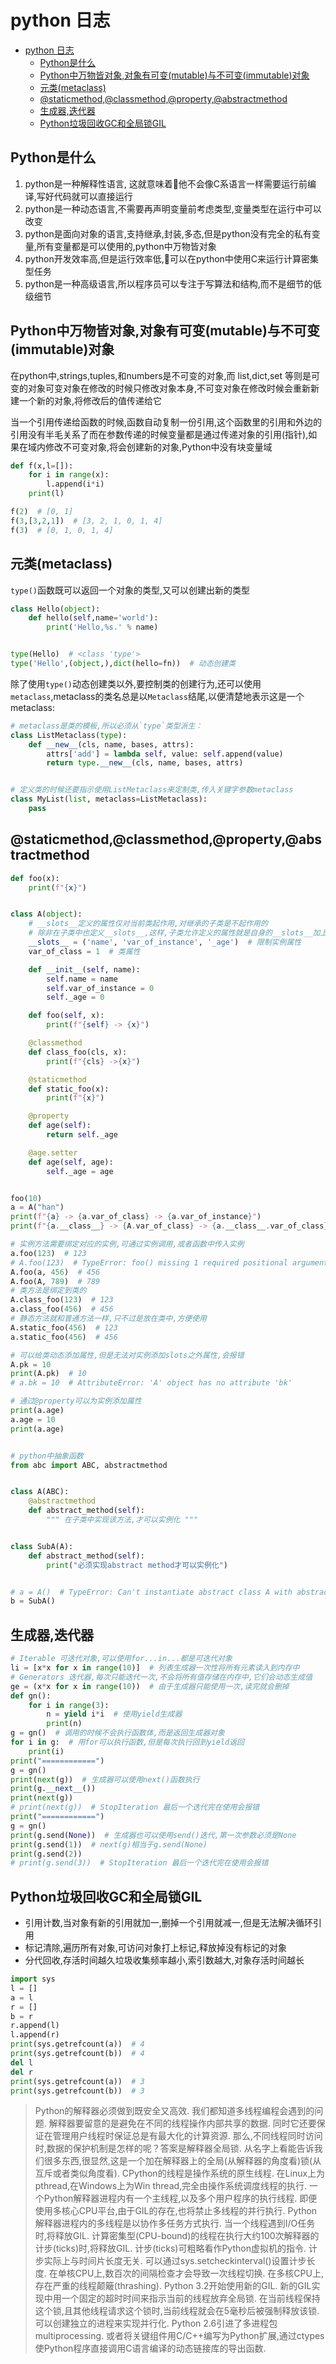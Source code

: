 # python 日志

<!-- TOC -->

- [python 日志](#python-日志)
    - [Python是什么](#python是什么)
    - [Python中万物皆对象,对象有可变(mutable)与不可变(immutable)对象](#python中万物皆对象对象有可变mutable与不可变immutable对象)
    - [元类(metaclass)](#元类metaclass)
    - [@staticmethod,@classmethod,@property,@abstractmethod](#staticmethodclassmethodpropertyabstractmethod)
    - [生成器,迭代器](#生成器迭代器)
    - [Python垃圾回收GC和全局锁GIL](#python垃圾回收gc和全局锁gil)

<!-- /TOC -->

## Python是什么

1. python是一种解释性语言, 这就意味着他不会像C系语言一样需要运行前编译,写好代码就可以直接运行
2. python是一种动态语言,不需要再声明变量前考虑类型,变量类型在运行中可以改变
3. python是面向对象的语言,支持继承,封装,多态,但是python没有完全的私有变量,所有变量都是可以使用的,python中万物皆对象
4. python开发效率高,但是运行效率低,可以在python中使用C来运行计算密集型任务
5. python是一种高级语言,所以程序员可以专注于写算法和结构,而不是细节的低级细节

## Python中万物皆对象,对象有可变(mutable)与不可变(immutable)对象

在python中,strings,tuples,和numbers是不可变的对象,而 list,dict,set 等则是可变的对象可变对象在修改的时候只修改对象本身,不可变对象在修改时候会重新新建一个新的对象,将修改后的值传递给它

当一个引用传递给函数的时候,函数自动复制一份引用,这个函数里的引用和外边的引用没有半毛关系了而在参数传递的时候变量都是通过传递对象的引用(指针),如果在域内修改不可变对象,将会创建新的对象,Python中没有块变量域

```python
def f(x,l=[]):
    for i in range(x):
        l.append(i*i)
    print(l)

f(2)  # [0, 1]
f(3,[3,2,1])  # [3, 2, 1, 0, 1, 4]
f(3)  # [0, 1, 0, 1, 4]
```

## 元类(metaclass)

`type()`函数既可以返回一个对象的类型,又可以创建出新的类型

```python
class Hello(object):
    def hello(self,name='world'):
        print('Hello,%s.' % name)


type(Hello)  # <class 'type'>
type('Hello',(object,),dict(hello=fn))  # 动态创建类
```

除了使用`type()`动态创建类以外,要控制类的创建行为,还可以使用`metaclass`,metaclass的类名总是以`Metaclass`结尾,以便清楚地表示这是一个metaclass:

```python
# metaclass是类的模板,所以必须从`type`类型派生：
class ListMetaclass(type):
    def __new__(cls, name, bases, attrs):
        attrs['add'] = lambda self, value: self.append(value)
        return type.__new__(cls, name, bases, attrs)


# 定义类的时候还要指示使用ListMetaclass来定制类,传入关键字参数metaclass
class MyList(list, metaclass=ListMetaclass):
    pass
```

## @staticmethod,@classmethod,@property,@abstractmethod

```python
def foo(x):
    print(f"{x}")


class A(object):
    # __slots__定义的属性仅对当前类起作用,对继承的子类是不起作用的
    # 除非在子类中也定义__slots__,这样,子类允许定义的属性就是自身的__slots__加上父类的__slots__
    __slots__ = ('name', 'var_of_instance', '_age')  # 限制实例属性
    var_of_class = 1  # 类属性

    def __init__(self, name):
        self.name = name
        self.var_of_instance = 0
        self._age = 0

    def foo(self, x):
        print(f"{self} -> {x}")

    @classmethod
    def class_foo(cls, x):
        print(f"{cls} ->{x}")

    @staticmethod
    def static_foo(x):
        print(f"{x}")

    @property
    def age(self):
        return self._age

    @age.setter
    def age(self, age):
        self._age = age


foo(10)
a = A("han")
print(f"{a} -> {a.var_of_class} -> {a.var_of_instance}")
print(f"{a.__class__} -> {A.var_of_class} -> {a.__class__.var_of_class}")

# 实例方法需要绑定对应的实例,可通过实例调用,或者函数中传入实例
a.foo(123)  # 123
# A.foo(123)  # TypeError: foo() missing 1 required positional argument: 'x'
A.foo(a, 456)  # 456
A.foo(A, 789)  # 789
# 类方法是绑定到类的
A.class_foo(123)  # 123
a.class_foo(456)  # 456
# 静态方法就和普通方法一样,只不过是放在类中,方便使用
A.static_foo(456)  # 123
a.static_foo(456)  # 456

# 可以给类动态添加属性,但是无法对实例添加slots之外属性,会报错
A.pk = 10
print(A.pk)  # 10
# a.bk = 10  # AttributeError: 'A' object has no attribute 'bk'

# 通过@property可以为实例添加属性
print(a.age)
a.age = 10
print(a.age)


# python中抽象函数
from abc import ABC, abstractmethod


class A(ABC):
    @abstractmethod
    def abstract_method(self):
        """ 在子类中实现该方法,才可以实例化 """


class SubA(A):
    def abstract_method(self):
        print("必须实现abstract method才可以实例化")


# a = A()  # TypeError: Can't instantiate abstract class A with abstract methods abstract_method
b = SubA()
```

## 生成器,迭代器

```python
# Iterable 可迭代对象,可以使用for...in...都是可迭代对象
li = [x*x for x in range(10)]  # 列表生成器一次性将所有元素读入到内存中
# Generators 迭代器,每次只能迭代一次,不会将所有值存储在内存中,它们会动态生成值
ge = (x*x for x in range(10))  # 由于生成器只能使用一次,读完就会删掉
def gn():
    for i in range(3):
        n = yield i*i  # 使用yield生成器
        print(n)
g = gn()  # 调用的时候不会执行函数体,而是返回生成器对象
for i in g:  # 用for可以执行函数,但是每次执行回到yield返回
    print(i)
print("============")
g = gn()
print(next(g))  # 生成器可以使用next()函数执行
print(g.__next__())
print(next(g))
# print(next(g))  # StopIteration 最后一个迭代完在使用会报错
print("============")
g = gn()
print(g.send(None))  # 生成器也可以使用send()迭代,第一次参数必须是None
print(g.send(1))  # next(g)相当于g.send(None)
print(g.send(2))
# print(g.send(3))  # StopIteration 最后一个迭代完在使用会报错
```

## Python垃圾回收GC和全局锁GIL

* 引用计数,当对象有新的引用就加一,删掉一个引用就减一,但是无法解决循环引用
* 标记清除,遍历所有对象,可访问对象打上标记,释放掉没有标记的对象
* 分代回收,存活时间越久垃圾收集频率越小,索引数越大,对象存活时间越长

```python
import sys
l = []
a = l
r = []
b = r
r.append(l)
l.append(r)
print(sys.getrefcount(a))  # 4
print(sys.getrefcount(b))  # 4
del l
del r
print(sys.getrefcount(a))  # 3
print(sys.getrefcount(b))  # 3
```

> Python的解释器必须做到既安全又高效. 我们都知道多线程编程会遇到的问题. 解释器要留意的是避免在不同的线程操作内部共享的数据. 同时它还要保证在管理用户线程时保证总是有最大化的计算资源.
> 那么,不同线程同时访问时,数据的保护机制是怎样的呢？答案是解释器全局锁. 从名字上看能告诉我们很多东西,很显然,这是一个加在解释器上的全局(从解释器的角度看)锁(从互斥或者类似角度看).
> CPython的线程是操作系统的原生线程. 在Linux上为pthread,在Windows上为Win thread,完全由操作系统调度线程的执行. 一个Python解释器进程内有一个主线程,以及多个用户程序的执行线程. 即便使用多核心CPU平台,由于GIL的存在,也将禁止多线程的并行执行.
> Python解释器进程内的多线程是以协作多任务方式执行. 当一个线程遇到I/O任务时,将释放GIL. 计算密集型(CPU-bound)的线程在执行大约100次解释器的计步(ticks)时,将释放GIL. 计步(ticks)可粗略看作Python虚拟机的指令. 计步实际上与时间片长度无关. 可以通过sys.setcheckinterval()设置计步长度.
> 在单核CPU上,数百次的间隔检查才会导致一次线程切换. 在多核CPU上,存在严重的线程颠簸(thrashing).
> Python 3.2开始使用新的GIL. 新的GIL实现中用一个固定的超时时间来指示当前的线程放弃全局锁. 在当前线程保持这个锁,且其他线程请求这个锁时,当前线程就会在5毫秒后被强制释放该锁.
> 可以创建独立的进程来实现并行化. Python 2.6引进了多进程包multiprocessing. 或者将关键组件用C/C++编写为Python扩展,通过ctypes使Python程序直接调用C语言编译的动态链接库的导出函数.
